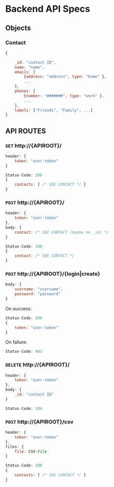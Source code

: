 # Backend API Specs

## Objects

### Contact

```JavaScript
{

    _id: "contact ID",
    name: "name",
    emails: [
        {address: "address", type: "home" },
        ...
    ],
    phones: [
        {number: "#######", type: "work" },
        ...
    ],
    labels: ["Friends", "Family", ...]
}
```

## API ROUTES

### `GET` http://{APIROOT}/

```JavaScript
header: {
    token: "user-token"
}
```

```JavaScript
Status-Code: 200
{
    contacts: [ /* SEE CONTACT */ ]
}
```

### `POST` http://{APIROOT}/

```JavaScript
header: {
    token: "user-token"
},
body: {
    contact: /* SEE CONTACT (maybe no _id) */
}
```

```JavaScript
Status-Code: 200
{
    contact: /* SEE CONTACT */
}
```
### `POST` http://{APIROOT}/{login|create}

```JavaScript
body: {
    username: "username",
    password: "password"
}
```

On success:

```JavaScript
Status-Code: 200
{
    token: "user-token"
}
```

On failure:

```JavaScript
Status-Code: 403
```

### `DELETE` http://{APIROOT}/

```JavaScript
header: {
    token: "user-token"
},
body: {
    _id: "contact ID"
}
```

```JavaScript
Status-Code: 204
```

### `POST` http://{APIROOT}/csv

```JavaScript
header: {
    token: "user-token"
},
files: {
    file: CSV-File
}
```

```JavaScript
Status-Code: 200
{
    contacts: [ /* SEE CONTACT */ ]
}
```
